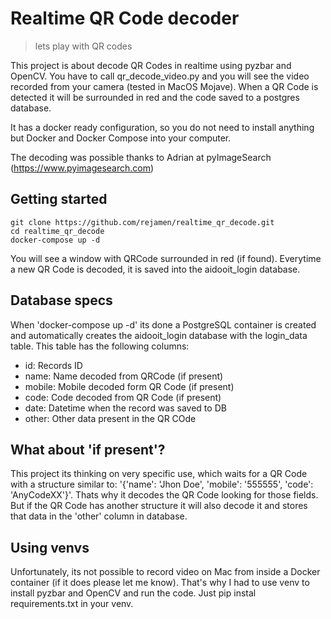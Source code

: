# Realtime QR Code decoder
> lets play with QR codes

This project is about decode QR Codes in realtime using pyzbar and OpenCV.
You have to call qr_decode_video.py and you will see the video recorded from your camera (tested in MacOS Mojave). When a QR Code is detected it will be surrounded in red and the code saved to a postgres database.

It has a docker ready configuration, so you do not need to install anything but Docker and Docker Compose into your computer. 

The decoding was possible thanks to Adrian at pyImageSearch (https://www.pyimagesearch.com) 

## Getting started

```shell
git clone https://github.com/rejamen/realtime_qr_decode.git
cd realtime_qr_decode
docker-compose up -d
```

You will see a window with QRCode surrounded in red (if found). Everytime a new QR Code is decoded, it is saved into the aidooit_login database.

## Database specs

When 'docker-compose up -d' its done a PostgreSQL container is created and automatically creates the aidooit_login database with the login_data table. This table has the following columns: 
 - id: Records ID
 - name: Name decoded from QRCode (if present)
 - mobile: Mobile decoded form QR Code (if present)
 - code: Code decoded from QR Code (if present)
 - date: Datetime when the record was saved to DB 
 - other: Other data present in the QR COde 

## What about 'if present'?

This project its thinking on very specific use, which waits for a QR Code with a structure similar to: '{'name': 'Jhon Doe', 'mobile': '555555', 'code': 'AnyCodeXX'}'. Thats why it decodes the QR Code looking for those fields. But if the QR Code has another structure it will also decode it and stores that data in the 'other' column in database.

## Using venvs

Unfortunately, its not possible to record video on Mac from inside a Docker container (if it does please let me know). That's why I had to use venv to install pyzbar and OpenCV and run the code. Just pip instal requirements.txt in your venv. 